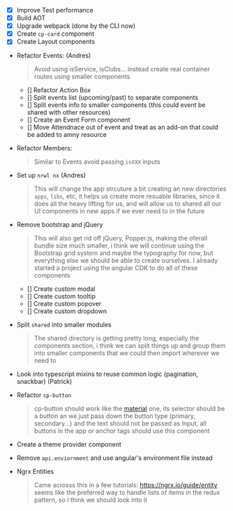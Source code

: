 * [x] Improve Test performance
* [x] Build AOT
* [x] Upgrade webpack (done by the CLI now)
* [x] Create `cp-card` component
* [x] Create Layout components

- Refactor Events: (Andres)

  > Avoid using isService, isClubs... instead create real container routes using smaller components

  * [] Refactor Action Box
  * [] Split events list (upcoming/past) to separate components
  * [] Split events info to smaller components (this could event be shared with other resources)
  * [] Create an Event Form component
  * [] Move Attendnace out of event and treat as an add-on that could be added to amny resource

- Refactor Members:

  > Similar to Events avoid passing `isXXX` inputs

- Set up `nrwl nx` (Andres)

  > This will change the app strcuture a bit creating an new directories `apps`, `libs`, etc, it helps us create more resuable libraries, since it does all the heavy lifting for us, and will allow us to shared all our UI components in new apps if we ever need to in the future

- Remove bootstrap and jQuery

  > This will also get rid off jQuery, Popper.js, making the oferall bundle size much smaller, i think we will continue using the Bootstrap grid system and maybe the typography for now, but everything else we should be able to create ourselves. I already started a project using the angular CDK to do all of these components

  * [] Create custom modal
  * [] Create custom tooltip
  * [] Create custom popover
  * [] Create custom dropdown

- Split `shared` into smaller modules

  > The shared directory is getting pretty long, especially the components section, i think we can split things up and group them into smaller components that we could then import wherever we need to

- Look into typescript mixins to reuse common logic (pagination, snackbar) (Patrick)

- Refactor `cp-button`

  > cp-button should work like the [material](https://github.com/angular/material2/blob/master/src/lib/button/button.ts) one, its selector should be a button an we just pass down the button type (primary, secondary...) and the text should not be passed as Input, all buttons in the app or anchor tags should use this component

- Create a theme provider component

- Remove `api.enviornment` and use angular's environment file instead

- Ngrx Entities

  > Came acrosss this in a few tutorials: https://ngrx.io/guide/entity seems like the preferred way to handle lists of items in the redux pattern, so I think we should look into it
